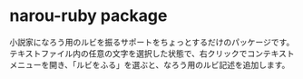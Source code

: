 # narou-ruby package

小説家になろう用のルビを振るサポートをちょっとするだけのパッケージです。<br/>
テキストファイル内の任意の文字を選択した状態で、右クリックでコンテキストメニューを開き、「ルビをふる」を選ぶと、なろう用のルビ記述を追加します。<br/>
